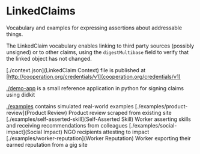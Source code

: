# LinkedClaims

Vocabulary and examples for expressing assertions about addressable things.

The LinkedClaim vocabulary enables linking to
third party sources (possibly unsigned) or to other claims, using the `digestMultibase` field
to verify that the linked object has not changed. 

[./context.json](LinkedClaim Context) file is published at [http://cooperation.org/credentials/v1](cooperation.org/credentials/v1)

[./demo-app](demo-app) is a small reference application in python for signing claims using didkit

[./examples](examples) contains simulated real-world examples
  [./examples/product-review](Product Review) Product review scraped from existing site
  [./examples/self-asserted-skill](Self-Asserted Skill) Worker asserting skills and receiving recommendations from colleagues
  [./examples/social-impact](Social Impact) NGO recipients attesting to impact
  [./examples/worker-reputation](Worker Reputation) Worker exporting their earned reputation from a gig site
